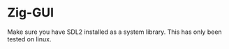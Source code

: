 # Zig-GUI

Make sure you have SDL2 installed as a system library.
This has only been tested on linux.
